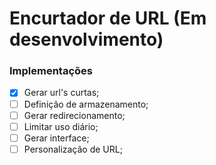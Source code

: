 # Encurtador de URL (Em desenvolvimento)

### Implementações
- [x] Gerar url's curtas;
- [ ] Definição de armazenamento;
- [ ] Gerar redirecionamento;
- [ ] Limitar uso diário;
- [ ] Gerar interface;
- [ ] Personalização de URL;
